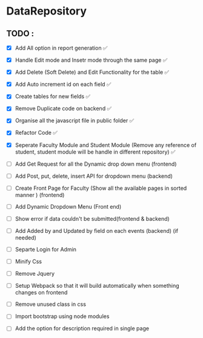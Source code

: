 # DataRepository




## TODO : 
- [x] Add All option in report generation ✅
- [x] Handle Edit mode and Insetr mode through the same page ✅
- [x] Add Delete (Soft Delete)  and Edit Functionality for the table  ✅
- [x] Add Auto increment id on each field ✅
- [x] Create tables for new fields ✅
- [x] Remove Duplicate code on backend ✅
- [x] Organise all the javascript file in public folder ✅
- [x] Refactor Code ✅
- [x] Seperate Faculty Module and Student Module (Remove any reference of student, student module will be handle in different repository) ✅


- [ ] Add Get Request for all the Dynamic drop down menu (frontend)
- [ ] Add Post, put, delete, insert API for dropdown menu (backend)
- [ ] Create Front Page for Faculty (Show all the available pages in sorted manner ) (frontend)
- [ ] Add Dynamic Dropdown Menu (Front end) 
- [ ] Show error if data couldn't be submitted(frontend & backend) 
- [ ] Add Added by and Updated by field on each events (backend) (if needed)

- [ ] Separte Login for Admin
- [ ] Minify Css
- [ ] Remove Jquery
- [ ] Setup Webpack so that it will build automatically when something changes on frontend
- [ ] Remove unused class in css
- [ ] Import bootstrap using node modules
- [ ] Add the option for description required in single page
